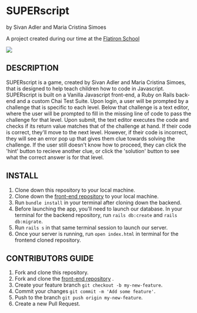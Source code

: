# SUPERscript
by Sivan Adler and Maria Cristina Simoes


A project created during our time at the [Flatiron School](https://flatironschool.com/)

![](https://media.giphy.com/media/g04AH1QpwcCEOTnaNw/giphy.gif)

## DESCRIPTION
SUPERscript is a game, created by Sivan Adler and Maria Cristina Simoes, that is designed to help teach children how to code in Javascript. SUPERscript is built on a Vanilla Javascript front-end, a Ruby on Rails back-end and a custom Chai Test Suite. Upon login, a user will be prompted by a challenge that is specific to each level. Below that challenge is a text editor, where the user will be prompted to fill in the missing line of code to pass the challenge for that level. Upon submit, the text editor executes the code and checks if its return value matches that of the challenge at hand. If their code is correct, they'll move to the next level. However, if their code is incorrect, they will see an error pop up that gives them clue towards solving the challenge. If the user still doesn't know how to proceed, they can click the 'hint' button to recieve another clue, or click the 'solution' button to see what the correct answer is for that level. 


## INSTALL
1. Clone down this repository to your local machine. 
2. Clone down the [front-end repository](https://github.com/MCSimoes18/kidCoder_frontEnd) to your local machine.
3. Run ```bundle install``` in your terminal after cloning down the backend. 
4. Before launching the app, you'll need to launch our database. In your terminal for the backend repository, run ```rails db:create``` and ```rails db:migrate```.
5. Run ```rails s``` in that same terminal session to launch our server.
6. Once your server is running, run ```open index.html``` in terminal for the frontend cloned repository.


## CONTRIBUTORS GUIDE
1. Fork and clone this repository.
2. Fork and clone the [front-end repository](https://github.com/MCSimoes18/kidCoder_frontEnd) .
3. Create your feature branch ```git checkout -b my-new-feature```.
4. Commit your changes ```git commit -m 'Add some feature'```.
5. Push to the branch ```git push origin my-new-feature```.
6. Create a new Pull Request.
